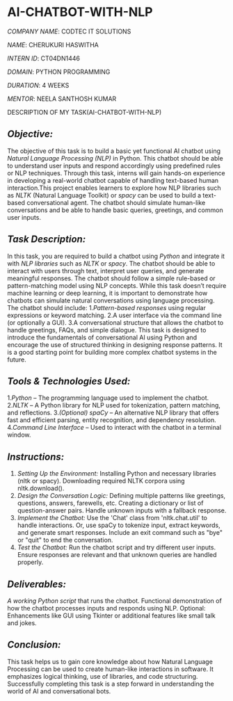 # AI-CHATBOT-WITH-NLP
*COMPANY NAME*: CODTEC IT SOLUTIONS

*NAME*: CHERUKURI HASWITHA

*INTERN ID*: CT04DN1446

*DOMAIN*: PYTHON PROGRAMMING

*DURATION*: 4 WEEKS

*MENTOR*: NEELA SANTHOSH KUMAR

DESCRIPTION OF MY TASK(AI-CHATBOT-WITH-NLP)
## *Objective:*
The objective of this task is to build a basic yet functional AI chatbot using *Natural Language Processing (NLP)* in Python. This chatbot should be able to understand user inputs and respond accordingly using predefined rules or NLP techniques. Through this task, interns will gain hands-on experience in developing a real-world chatbot capable of handling text-based human interaction.This project enables learners to explore how NLP libraries such as *NLTK* (Natural Language Toolkit) or *spacy* can be used to build a text-based conversational agent. The chatbot should simulate human-like conversations and be able to handle basic queries, greetings, and common user inputs.
## *Task Description:*
In this task, you are required to build a chatbot using *Python* and integrate it with *NLP libraries* such as *NLTK* or *spacy*. The chatbot should be able to interact with users through text, interpret user queries, and generate meaningful responses.
The chatbot should follow a simple rule-based or pattern-matching model using NLP concepts. While this task doesn’t require machine learning or deep learning, it is important to demonstrate how chatbots can simulate natural conversations using language processing.
The chatbot should include:
 1.*Pattern-based responses* using regular expressions or keyword matching.
 2.A user interface via the command line (or optionally a GUI).
 3.A conversational structure that allows the chatbot to handle greetings, FAQs, and simple dialogue.
This task is designed to introduce the fundamentals of conversational AI using Python and encourage the use of structured thinking in designing response patterns. It is a good starting point for building more complex chatbot systems in the future.
## *Tools & Technologies Used:*
1.*Python* – The programming language used to implement the chatbot.
2.*NLTK* – A Python library for NLP used for tokenization, pattern matching, and reflections.
3.*(Optional) spaCy* – An alternative NLP library that offers fast and efficient parsing, entity recognition, and dependency resolution.
4.*Command Line Interface* – Used to interact with the chatbot in a terminal window.
## *Instructions:*
1. *Setting Up the Environment:*
    Installing Python and necessary libraries (nltk or spacy).
    Downloading required NLTK corpora using nltk.download().
2. *Design the Conversation Logic:*
    Defining multiple patterns like greetings, questions, answers, farewells, etc.
    Creating a dictionary or list of question-answer pairs.
    Handle unknown inputs with a fallback response.
3. *Implement the Chatbot:*
    Use the 'Chat' class from 'nltk.chat.util' to handle interactions.
    Or, use spaCy to tokenize input, extract keywords, and generate smart responses.
    Include an exit command such as "bye" or "quit" to end the conversation.
4. *Test the Chatbot:*
    Run the chatbot script and try different user inputs.
    Ensure responses are relevant and that unknown queries are handled properly.
## *Deliverables:*
*A working Python script* that runs the chatbot.
Functional demonstration of how the chatbot processes inputs and responds using NLP.
Optional: Enhancements like GUI using Tkinter or additional features like small talk and jokes.
## *Conclusion:*
This task helps us to gain core knowledge about how Natural Language Processing can be used to create human-like interactions in software. It emphasizes logical thinking, use of libraries, and code structuring. Successfully completing this task is a step forward in understanding the world of AI and conversational bots.
